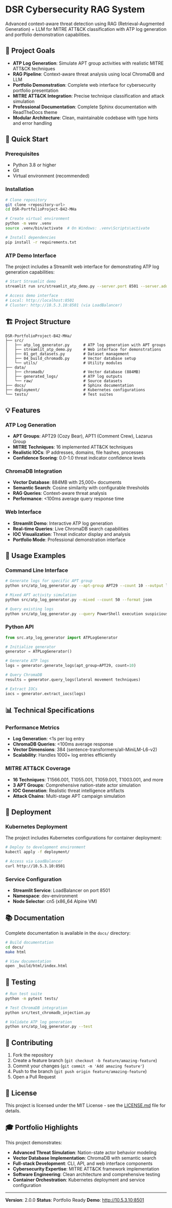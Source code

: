 # DSR Cybersecurity RAG System

Advanced context-aware threat detection using RAG (Retrieval-Augmented Generation) + LLM for MITRE ATT&CK classification with ATP log generation and portfolio demonstration capabilities.

## 🎯 Project Goals

- **ATP Log Generation**: Simulate APT group activities with realistic MITRE ATT&CK techniques
- **RAG Pipeline**: Context-aware threat analysis using local ChromaDB and LLM
- **Portfolio Demonstration**: Complete web interface for cybersecurity portfolio presentation
- **MITRE ATT&CK Integration**: Precise technique classification and attack simulation
- **Professional Documentation**: Complete Sphinx documentation with ReadTheDocs theme
- **Modular Architecture**: Clean, maintainable codebase with type hints and error handling

## 🚀 Quick Start

### Prerequisites
- Python 3.8 or higher
- Git
- Virtual environment (recommended)

### Installation

```bash
# Clone repository
git clone <repository-url>
cd DSR-PortfolioProject-B42-MHa

# Create virtual environment
python -m venv .venv
source .venv/bin/activate  # On Windows: .venv\Scripts\activate

# Install dependencies
pip install -r requirements.txt
```

### ATP Demo Interface

The project includes a Streamlit web interface for demonstrating ATP log generation capabilities:

```bash
# Start Streamlit demo
streamlit run src/streamlit_atp_demo.py --server.port 8501 --server.address 0.0.0.0

# Access demo interface
# Local: http://localhost:8501
# Cluster: http://10.5.3.10:8501 (via LoadBalancer)
```

## 🏗️ Project Structure

```
DSR-PortfolioProject-B42-MHa/
├── src/
│   ├── atp_log_generator.py      # ATP log generation with APT groups
│   ├── streamlit_atp_demo.py     # Web interface for demonstrations
│   ├── 01_get_datasets.py        # Dataset management
│   ├── 04_build_chromadb.py      # Vector database setup
│   └── utils/                    # Utility modules
├── data/
│   ├── chromadb/                 # Vector database (884MB)
│   ├── generated_logs/           # ATP log outputs
│   └── raw/                      # Source datasets
├── docs/                         # Sphinx documentation
├── deployment/                   # Kubernetes configurations
└── tests/                        # Test suites
```

## 💡 Features

### ATP Log Generation
- **APT Groups**: APT29 (Cozy Bear), APT1 (Comment Crew), Lazarus Group
- **MITRE Techniques**: 16 implemented ATT&CK techniques
- **Realistic IOCs**: IP addresses, domains, file hashes, processes
- **Confidence Scoring**: 0.0-1.0 threat indicator confidence levels

### ChromaDB Integration
- **Vector Database**: 884MB with 25,000+ documents
- **Semantic Search**: Cosine similarity with configurable thresholds
- **RAG Queries**: Context-aware threat analysis
- **Performance**: <100ms average query response time

### Web Interface
- **Streamlit Demo**: Interactive ATP log generation
- **Real-time Queries**: Live ChromaDB search capabilities
- **IOC Visualization**: Threat indicator display and analysis
- **Portfolio Mode**: Professional demonstration interface

## 🔧 Usage Examples

### Command Line Interface
```bash
# Generate logs for specific APT group
python src/atp_log_generator.py --apt-group APT29 --count 10 --output logs/apt29.json

# Mixed APT activity simulation
python src/atp_log_generator.py --mixed --count 50 --format json

# Query existing logs
python src/atp_log_generator.py --query PowerShell execution suspicious activity
```

### Python API
```python
from src.atp_log_generator import ATPLogGenerator

# Initialize generator
generator = ATPLogGenerator()

# Generate ATP logs
logs = generator.generate_logs(apt_group=APT29, count=10)

# Query ChromaDB
results = generator.query_logs(lateral movement techniques)

# Extract IOCs
iocs = generator.extract_iocs(logs)
```

## 📊 Technical Specifications

### Performance Metrics
- **Log Generation**: <1s per log entry
- **ChromaDB Queries**: <100ms average response
- **Vector Dimensions**: 384 (sentence-transformers/all-MiniLM-L6-v2)
- **Scalability**: Handles 1000+ log entries efficiently

### MITRE ATT&CK Coverage
- **16 Techniques**: T1566.001, T1055.001, T1059.001, T1003.001, and more
- **3 APT Groups**: Comprehensive nation-state actor simulation
- **IOC Generation**: Realistic threat intelligence artifacts
- **Attack Chains**: Multi-stage APT campaign simulation

## 🚀 Deployment

### Kubernetes Deployment
The project includes Kubernetes configurations for container deployment:

```bash
# Deploy to development environment
kubectl apply -f deployment/

# Access via LoadBalancer
curl http://10.5.3.10:8501
```

### Service Configuration
- **Streamlit Service**: LoadBalancer on port 8501
- **Namespace**: dev-environment
- **Node Selector**: cn5 (x86_64 Alpine VM)

## 📚 Documentation

Complete documentation is available in the `docs/` directory:

```bash
# Build documentation
cd docs/
make html

# View documentation
open _build/html/index.html
```

## 🧪 Testing

```bash
# Run test suite
python -m pytest tests/

# Test ChromaDB integration
python src/test_chromadb_injection.py

# Validate ATP log generation
python src/atp_log_generator.py --test
```

## 🤝 Contributing

1. Fork the repository
2. Create a feature branch (`git checkout -b feature/amazing-feature`)
3. Commit your changes (`git commit -m 'Add amazing feature'`)
4. Push to the branch (`git push origin feature/amazing-feature`)
5. Open a Pull Request

## 📝 License

This project is licensed under the MIT License - see the [LICENSE.md](LICENSE.md) file for details.

## 🎓 Portfolio Highlights

This project demonstrates:

- **Advanced Threat Simulation**: Nation-state actor behavior modeling
- **Vector Database Implementation**: ChromaDB with semantic search
- **Full-stack Development**: CLI, API, and web interface components
- **Cybersecurity Expertise**: MITRE ATT&CK framework implementation
- **Software Engineering**: Clean architecture and comprehensive testing
- **Container Orchestration**: Kubernetes deployment and service configuration

---

**Version**: 2.0.0
**Status**: Portfolio Ready
**Demo**: http://10.5.3.10:8501
